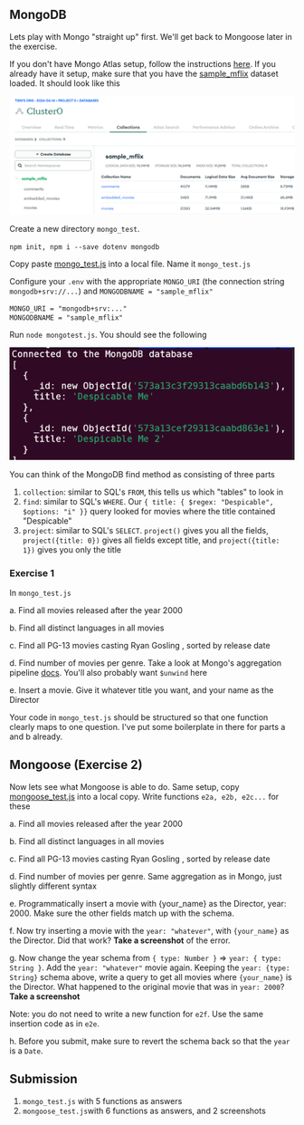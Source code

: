 ## MongoDB

Lets play with Mongo "straight up" first. We'll get back to Mongoose later in the exercise.

If you don't have Mongo Atlas setup, follow the instructions [here](mongo_atlas_setup.md). If you already have it setup, make sure that you have the [sample_mflix](https://www.mongodb.com/docs/atlas/sample-data/#std-label-load-sample-data) dataset loaded. It should look like this

![alt text](image-11.png)

Create a new directory `mongo_test`.

`npm init, npm i --save dotenv mongodb`

Copy paste [mongo_test.js](mongo_test.js) into a local file. Name it `mongo_test.js`

Configure your `.env` with the appropriate `MONGO_URI` (the connection string `mongodb+srv://...`) and `MONGODBNAME = "sample_mflix"`

```
MONGO_URI = "mongodb+srv:..."
MONGODBNAME = "sample_mflix"
```

Run `node mongotest.js`. You should see the following

![alt text](image-12.png)

You can think of the MongoDB find method as consisting of three parts

1. `collection`: similar to SQL's `FROM`, this tells us which "tables" to look in
2. `find`: similar to SQL's `WHERE`. Our `{ title: { $regex: "Despicable", $options: "i" }}` query looked for movies where the title contained "Despicable"
3. `project`: similar to SQL's `SELECT`. `project()` gives you all the fields, `project({title: 0})` gives all fields except title, and `project({title: 1})` gives you only the title

### Exercise 1

In `mongo_test.js`

a. Find all movies released after the year 2000

b. Find all distinct languages in all movies

c. Find all PG-13 movies casting Ryan Gosling , sorted by release date

d. Find number of movies per genre. Take a look at Mongo's aggregation pipeline [docs](https://www.mongodb.com/docs/manual/aggregation/). You'll also probably want `$unwind` here

e. Insert a movie. Give it whatever title you want, and your name as the Director

Your code in `mongo_test.js` should be structured so that one function clearly maps to one question. I've put some boilerplate in there for parts a and b already.

## Mongoose (Exercise 2)

Now lets see what Mongoose is able to do. Same setup, copy [mongoose_test.js](mongoose_test.js) into a local copy. Write functions `e2a, e2b, e2c...` for these

a. Find all movies released after the year 2000

b. Find all distinct languages in all movies

c. Find all PG-13 movies casting Ryan Gosling , sorted by release date

d. Find number of movies per genre. Same aggregation as in Mongo, just slightly different syntax

e. Programmatically insert a movie with {your_name} as the Director, year: 2000. Make sure the other fields match up with the schema.

f. Now try inserting a movie with the `year: "whatever"`, with `{your_name}` as the Director. Did that work? **Take a screenshot** of the error.

g. Now change the year schema from `{ type: Number }` => `year: { type: String }`. Add the `year: "whatever"` movie again. Keeping the `year: {type: String}` schema above, write a query to get all movies where `{your_name}` is the Director. What happened to the original movie that was in `year: 2000`? **Take a screenshot**

Note: you do not need to write a new function for `e2f`. Use the same insertion code as in `e2e`.

h. Before you submit, make sure to revert the schema back so that the `year` is a `Date`.

## Submission

1. `mongo_test.js` with 5 functions as answers
2. `mongoose_test.js`with 6 functions as answers, and 2 screenshots

